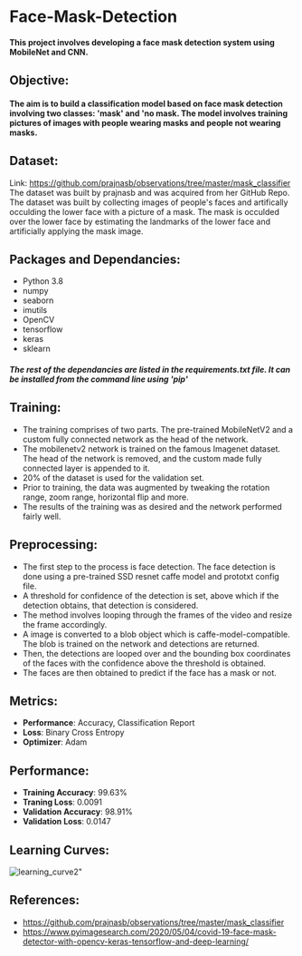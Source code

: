 # Face-Mask-Detection
#### This project involves developing a face mask detection system using MobileNet and CNN.

## Objective:
#### The aim is to build a classification model based on face mask detection involving two classes: 'mask' and 'no mask. The model involves training pictures of images with people wearing masks and people not wearing masks.

## Dataset:
Link: https://github.com/prajnasb/observations/tree/master/mask_classifier 
<br />
The dataset was built by prajnasb and was acquired from her GitHub Repo.
<br />
The dataset was built by collecting images of people's faces and artifically occulding the lower face with a picture of a mask. The mask is occulded over the lower face by estimating the landmarks of the lower face and artificially applying the mask image.

## Packages and Dependancies:
* Python 3.8
* numpy
* seaborn
* imutils
* OpenCV
* tensorflow
* keras
* sklearn

##### The rest of the dependancies are listed in the requirements.txt file. It can be installed from the command line using 'pip'


## Training:
* The training comprises of two parts. The pre-trained MobileNetV2 and a custom fully connected network as the head of the network.
* The mobilenetv2 network is trained on the famous Imagenet dataset. The head of the network is removed, and the custom made fully connected layer is appended to it.
* 20% of the dataset is used for the validation set.
* Prior to training, the data was augmented by tweaking the rotation range, zoom range, horizontal flip and more.
* The results of the training was as desired and the network performed fairly well.

## Preprocessing:
* The first step to the process is face detection. The face detection is done using a pre-trained SSD resnet caffe model and prototxt config file.
* A threshold for confidence of the detection is set, above which if the detection obtains, that detection is considered.
* The method involves looping through the frames of the video and resize the frame accordingly.
* A image is converted to a blob object which is caffe-model-compatible. The blob is trained on the network and detections are returned. 
* Then, the detections are looped over and the bounding box coordinates of the faces with the confidence above the threshold is obtained.
* The faces are then obtained to predict if the face has a mask or not.

## Metrics:
* **Performance**: Accuracy, Classification Report
* **Loss**: Binary Cross Entropy
* **Optimizer**: Adam

## Performance:
* **Training Accuracy**: 99.63%
* **Traning Loss**: 0.0091
* **Validation Accuracy**: 98.91%
* **Validation Loss**: 0.0147


## Learning Curves:

![learning_curve2](https://user-images.githubusercontent.com/42680059/116427026-46ea8200-a861-11eb-9ad1-ecb6eb6b6d3f.png)"



## References:
* https://github.com/prajnasb/observations/tree/master/mask_classifier
* https://www.pyimagesearch.com/2020/05/04/covid-19-face-mask-detector-with-opencv-keras-tensorflow-and-deep-learning/
